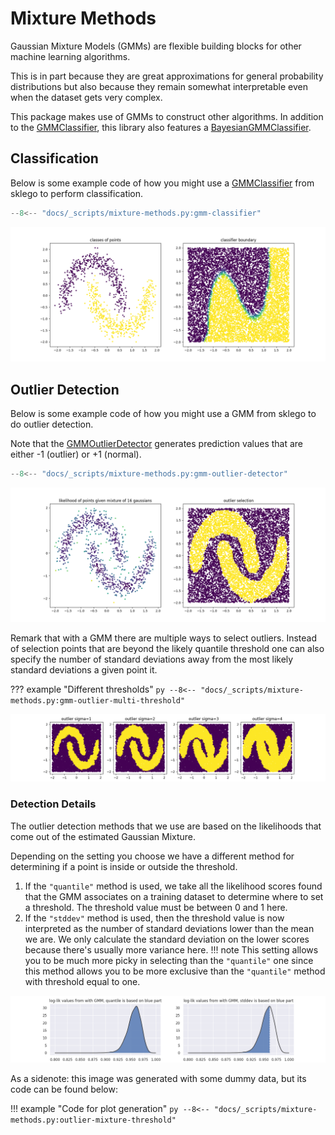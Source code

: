 # Mixture Methods

Gaussian Mixture Models (GMMs) are flexible building blocks for other machine learning algorithms.

This is in part because they are great approximations for general probability distributions but also because they remain somewhat interpretable even when the dataset gets very complex.

This package makes use of GMMs to construct other algorithms. In addition to the [GMMClassifier][gmm-classifier-api], this library also features a [BayesianGMMClassifier][bayes_gmm-classifier-api].

## Classification

Below is some example code of how you might use a [GMMClassifier][gmm-classifier-api] from sklego to perform classification.

```py title="GMMClassifier"
--8<-- "docs/_scripts/mixture-methods.py:gmm-classifier"
```

![gmm-classifier](../_static/mixture-methods/gmm-classifier.png)

## Outlier Detection

Below is some example code of how you might use a GMM from sklego to do outlier detection.

Note that the [GMMOutlierDetector][gmm-outlier-detector-api] generates prediction values that are either -1 (outlier) or +1 (normal).

```py title="GMMOutlierDetector"
--8<-- "docs/_scripts/mixture-methods.py:gmm-outlier-detector"
```

![gmm-outlier-detector](../_static/mixture-methods/gmm-outlier-detector.png)

Remark that with a GMM there are multiple ways to select outliers. Instead of selection points that are beyond the likely quantile threshold one can also specify the number of standard deviations away from the most likely standard deviations a given point it.

??? example "Different thresholds"
    ```py
    --8<-- "docs/_scripts/mixture-methods.py:gmm-outlier-multi-threshold"
    ```

![gmm-outlier-multi-threshold](../_static/mixture-methods/gmm-outlier-multi-threshold.png)

### Detection Details

The outlier detection methods that we use are based on the likelihoods that come out of the estimated Gaussian Mixture.

Depending on the setting you choose we have a different method for determining if a point is inside or outside the
threshold.

1. If the `"quantile"` method is used, we take all the likelihood scores found that the GMM associates on a training dataset to determine where to set a threshold. The threshold value must be between 0 and 1 here.
2. If the `"stddev"` method is used, then the threshold value is now interpreted as the number of standard deviations lower than the mean we are. We only calculate the standard deviation on the lower scores because there's usually more variance here.
    !!! note
        This setting allows you to be much more picky in selecting than the `"quantile"` one since this method allows you to be more exclusive than the `"quantile"` method with threshold equal to one.

![outlier-mixture-threshold](../_static/mixture-methods/outlier-mixture-threshold.png)

As a sidenote: this image was generated with some dummy data, but its code can be found below:

!!! example "Code for plot generation"
    ```py
    --8<-- "docs/_scripts/mixture-methods.py:outlier-mixture-threshold"
    ```

[gmm-classifier-api]: ../../api/mixture#sklego.mixture.gmm_classifier.GMMClassifier
[bayes_gmm-classifier-api]: ../../api/mixture#sklego.mixture.bayesian_gmm_classifier.BayesianGMMClassifier
[gmm-outlier-detector-api]: ../../api/mixture#sklego.mixture.gmm_outlier_detector.GMMOutlierDetector
